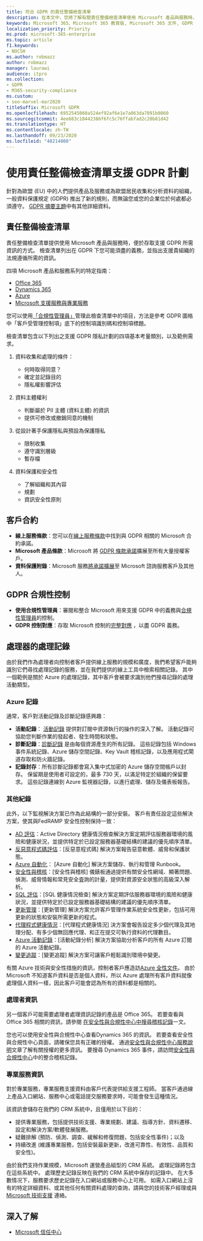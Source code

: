 ```yaml
---
title: 符合 GDPR 的責任整備檢查清單
description: 在本文中，您將了解有關責任整備檢查清單使用 Microsoft 產品與服務時，以存取支援 GDPR 所需資訊。
keywords: Microsoft 365、Microsoft 365 教育版, Microsoft 365 文件, GDPR
localization_priority: Priority
ms.prod: microsoft-365-enterprise
ms.topic: article
f1.keywords:
- NOCSH
ms.author: robmazz
author: robmazz
manager: laurawi
audience: itpro
ms.collection:
- GDPR
- M365-security-compliance
ms.custom:
- seo-marvel-mar2020
titleSuffix: Microsoft GDPR
ms.openlocfilehash: 6952545060a524ef92af6e1e7a063da7091b0860
ms.sourcegitcommit: 4ee683c18442386f6fc5c76ffabfad2c28b81d42
ms.translationtype: HT
ms.contentlocale: zh-TW
ms.lasthandoff: 09/23/2020
ms.locfileid: "48214808"
---
```

# <a name="support-your-gdpr-program-with-accountability-readiness-checklists"></a>使用責任整備檢查清單支援 GDPR 計劃

針對為歐盟 (EU) 中的人們提供產品及服務或為歐盟居民收集和分析資料的組織，一般資料保護規定 (GDPR) 推出了新的規則，而無論您或您的企業位於何處都必須遵守。 [GDPR 摘要主題](gdpr.md)中有其他詳細資料。

## <a name="accountability-readiness-checklists"></a>責任整備檢查清單

責任整備檢查清單提供使用 Microsoft 產品與服務時，便於存取支援 GDPR 所需資訊的方式。 檢查清單列出在 GDPR 下您可能須盡的義務，並指出支援貴組織的法規遵循所需的資訊。

四項 Microsoft 產品和服務系列的特定指南：

- [Office 365](gdpr-arc-Office365.md)
- [Dynamics 365](gdpr-arc-Dynamics365.md)
- [Azure](gdpr-arc-Azure.md)
- [Microsoft 支援服務與專業服務](gdpr-arc-prof-services.md)

您可以使用[「合規性管理員」](compliance-manager.md)管理此檢查清單中的項目，方法是參考 GDPR 圖格中「客戶受管理控制項」底下的控制項識別碼和控制項標題。

檢查清單包含以下列出之支援 GDPR 隱私計劃的四項基本考量類別，以及範例需求。

1. 資料收集和處理的條件：

    - 何時取得同意？  
    - 確定並記錄目的  
    - 隱私權影響評估

2. 資料主體權利  

    - 判斷屬於 PII 主體 (資料主體) 的資訊  
    - 提供可修改或撤銷同意的機制

3. 從設計著手保護隱私與預設為保護隱私  

    - 限制收集  
    - 遵守識別層級  
    - 暫存檔

4. 資料保護和安全性  

    - 了解組織和其內容  
    - 規劃  
    - 資訊安全性原則

## <a name="customer-agreements"></a>客戶合約

- **線上服務條款**：您可以在[線上服務條款](https://go.microsoft.com/fwlink/p/?linkid=2052208)中找到與 GDPR 相關的 Microsoft 合約承諾。
- **Microsoft 產品條款**：Microsoft 將 [GDPR 條款承諾](https://go.microsoft.com/fwlink/p/?linkid=2052213)擴展至所有大量授權客戶。
- **資料保護附錄**：Microsoft 服務[將承諾擴展](https://go.microsoft.com/fwlink/p/?linkid=2052215)至 Microsoft 諮詢服務客戶及其他人。

## <a name="gdpr-compliance-controls"></a>GDPR 合規性控制

- **使用合規性管理員**：審閱和整合 Microsoft 用來支援 GDPR 中的義務與[合規性管理員](compliance-manager.md)的控制。
- **GDPR 控制對應**：存取 Microsoft 控制的[完整對應](https://go.microsoft.com/fwlink/p/?linkid=2052220) ，以盡 GDPR 義務。

## <a name="records-of-processing-for-processors"></a>處理器的處理記錄

由於我們作為處理者向控制者客戶提供線上服務的規模和廣度，我們希望客戶能夠識別它們尋找處理記錄的服務，並在我們提供的線上工具中檢索相關記錄。 其中一個範例是關於 Azure 的處理記錄，其中客戶會被要求識別他們搜尋記錄的處理活動類型。

### <a name="azure-logs"></a>Azure 記錄

通常，客戶對活動記錄及診斷記錄感興趣：

- **活動記錄**： [活動記錄](https://docs.microsoft.com/azure/azure-monitor/platform/platform-logs-overview) 提供對訂閱中資源執行的操作的深入了解。 活動記錄可協助您判斷作業的發起者、發生時間和狀態。
- **診斷記錄**：[診斷記錄](https://docs.microsoft.com/azure/azure-monitor/platform/platform-logs-overview) 是由每個資源產生的所有記錄。 這些記錄包括 Windows 事件系統記錄、Azure 儲存空間記錄、Key Vault 稽核記錄，以及應用程式閘道存取和防火牆記錄。
- **記錄封存**：所有診斷記錄都會寫入集中式加密的 Azure 儲存空間帳戶以封存。 保留期是使用者可設定的，最多 730 天，以滿足特定於組織的保留要求。 這些記錄連線到 Azure 監視器記錄，以進行處理、儲存及儀表板報告。

### <a name="other-logs"></a>其他紀錄

此外，以下監視解決方案已作為此結構的一部分安裝。 客戶有責任設定這些解決方案，使其與FedRAMP 安全性控制保持一致：

- [AD 評估](https://docs.microsoft.com/azure/azure-monitor/insights/ad-assessment)：Active Directory 健康情況檢查解決方案定期評估服務器環境的風險和健康狀況，並提供特定於已設定服務器基礎結構的建議的優先順序清單。
- [反惡意程式碼評估](https://docs.microsoft.com/azure/security-center/security-center-services?tabs=features-windows#supported-endpoint-protection-solutions-)：[反惡意程式碼] 解決方案報告惡意軟體、威脅和保護狀態。
- [Azure 自動化](https://docs.microsoft.com/azure/automation/automation-hybrid-runbook-worker)： [Azure 自動化] 解決方案儲存、執行和管理 Runbook。
- [安全性與稽核](https://docs.microsoft.com/azure/security-center/security-center-introduction)：[安全性與稽核] 儀錶板通過提供有關安全性網域、顯著問題、偵測、威脅情報和常見安全査詢的計量，提供對資源安全狀態的高級深入解析。
- [SQL 評估](https://docs.microsoft.com/azure/azure-monitor/insights/sql-assessment)：[SQL 健康情況檢查] 解決方案定期評估服務器環境的風險和健康狀況，並提供特定於已設定服務器基礎結構的建議的優先順序清單。
- [更新管理](https://docs.microsoft.com/azure/automation/update-management/update-mgmt-overview)：[更新管理] 解決方案允許客戶管理作業系統安全性更新，包括可用更新的狀態和安裝所需更新的程式。
- [代理程式健康情況](https://docs.microsoft.com/azure/azure-monitor/insights/solution-agenthealth)：[代理程式健康情況] 決方案會報告設定多少個代理及其地理分配、有多少個無回應代理、和正在提交可執行資料的代理數目。
- [Azure 活動記錄](https://docs.microsoft.com/azure/azure-monitor/platform/activity-log)：[活動紀錄分析] 解決方案協助分析客戶的所有 Azure 訂閱的 Azure 活動紀錄。
- [變更追蹤](https://docs.microsoft.com/azure/azure-monitor/platform/activity-log)：[變更追蹤] 解決方案可讓客戶輕鬆識別環境中變更。

有關 Azure 技術與安全性措施的資訊，控制者客戶應造訪[Azure 全性文件](https://docs.microsoft.com/azure/security/)。 由於 Microsoft 不知道客戶資料是否是個人資料，所以 Azure 處理所有客戶資料就像處理個人資料一樣，因此客戶可能會認為所有的資料都是相關的。

### <a name="processor-information"></a>處理者資訊

另一個客戶可能需要處理者處理資訊記錄的產品是 Office 365。 若要查看與 Office 365 相關的資訊，請參閱 [在安全性與合規性中心中搜尋稽核記錄](https://docs.microsoft.com/microsoft-365/compliance/search-the-audit-log-in-security-and-compliance)一文。

您也可以使用安全性與合規性中心查看Dynamics 365 的資訊。  若要查看安全性與合規性中心頁面，請確保您具有正確的授權。 通過[安全性與合規性中心服務說明](https://docs.microsoft.com/office365/servicedescriptions/office-365-platform-service-description/office-365-securitycompliance-center)文章了解有關授權的更多資訊。 要搜尋 Dynamics 365 事件，請訪問[安全性與合規性中心](https://protection.office.com/unifiedauditlog)中的整合稽核記錄。

### <a name="professional-services-information"></a>專業服務資訊

對於專業服務，專業服務支援資料由客戶代表提供給支援工程師。  當客戶通過線上產品入口網站、服務中心或電話提交服務要求時，可能會發生這種情況。

該資訊會儲存在我們的 CRM 系統中，且僅用於以下目的：

- 提供專業服務，包括提供技術支援、專業規劃、建議、指導方針、資料遷移、設定和解決方案/軟體發展服務。  
- 疑難排解 (預防、偵測、調查、緩解和修復問題，包括安全性事件)；以及 
- 持續改進 (維護專業服務，包括安裝最新更新，改進可靠性、有效性、品質和安全性)。 

由於我們支持作業規模，Microsoft 運營產品組型的 CRM 系統。 處理記錄將包含在這些系統中。
處理歷史記錄反映在我們的 CRM 系統中保存的記錄中。  在大多數情况下，服務要求歷史記錄在入口網站或服務中心上可用。
如需入口網站上沒有的特定詳細資料、或其他任何有關資料處理的查詢，請與您的技術客戶經理或與 [Microsoft 技術支援](https://support.microsoft.com/contactus/) 連絡。

## <a name="learn-more"></a>深入了解

- [Microsoft 信任中心](https://www.microsoft.com/trust-center/privacy/gdpr-overview)
